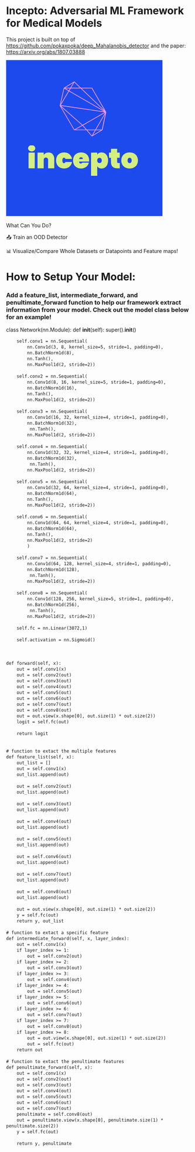 # Incepto: Adversarial ML Framework for Medical Models

This project is built on top of https://github.com/pokaxpoka/deep_Mahalanobis_detector and the paper: https://arxiv.org/abs/1807.03888

![Test Image 1](logo.png)

What Can You Do?

📤  Train an OOD Detector

📊  Visualize/Compare Whole Datasets or Datapoints and Feature maps!

# How to Setup Your Model:

### Add a feature_list, intermediate_forward, and penultimate_forward function to help our framework extract information from your model. Check out the model class below for an example!

class Network(nn.Module):
    def __init__(self):
        super().__init__()

        self.conv1 = nn.Sequential(
            nn.Conv1d(3, 8, kernel_size=5, stride=1, padding=0),
            nn.BatchNorm1d(8),
            nn.Tanh(),
            nn.MaxPool1d(2, stride=2))

        self.conv2 = nn.Sequential(
            nn.Conv1d(8, 16, kernel_size=5, stride=1, padding=0),
            nn.BatchNorm1d(16),
            nn.Tanh(),
            nn.MaxPool1d(2, stride=2))

        self.conv3 = nn.Sequential(
            nn.Conv1d(16, 32, kernel_size=4, stride=1, padding=0),
            nn.BatchNorm1d(32),
             nn.Tanh(),
            nn.MaxPool1d(2, stride=2))

        self.conv4 = nn.Sequential(
            nn.Conv1d(32, 32, kernel_size=4, stride=1, padding=0),
            nn.BatchNorm1d(32),
             nn.Tanh(),
            nn.MaxPool1d(2, stride=2))

        self.conv5 = nn.Sequential(
            nn.Conv1d(32, 64, kernel_size=4, stride=1, padding=0),
            nn.BatchNorm1d(64),
            nn.Tanh(),
            nn.MaxPool1d(2, stride=2))

        self.conv6 = nn.Sequential(
            nn.Conv1d(64, 64, kernel_size=4, stride=1, padding=0),
            nn.BatchNorm1d(64),
            nn.Tanh(),
            nn.MaxPool1d(2, stride=2)
            )

        self.conv7 = nn.Sequential(
            nn.Conv1d(64, 128, kernel_size=4, stride=1, padding=0),
            nn.BatchNorm1d(128),
             nn.Tanh(),
            nn.MaxPool1d(2, stride=2))

        self.conv8 = nn.Sequential(
            nn.Conv1d(128, 256, kernel_size=5, stride=1, padding=0),
            nn.BatchNorm1d(256),
             nn.Tanh(),
            nn.MaxPool1d(2, stride=2))

        self.fc = nn.Linear(3072,1)

        self.activation = nn.Sigmoid()



    def forward(self, x):
        out = self.conv1(x)
        out = self.conv2(out)
        out = self.conv3(out)
        out = self.conv4(out)
        out = self.conv5(out)
        out = self.conv6(out)
        out = self.conv7(out)
        out = self.conv8(out)
        out = out.view(x.shape[0], out.size(1) * out.size(2))
        logit = self.fc(out)

        return logit


    # function to extact the multiple features
    def feature_list(self, x):
        out_list = []
        out = self.conv1(x)
        out_list.append(out)

        out = self.conv2(out)
        out_list.append(out)

        out = self.conv3(out)
        out_list.append(out)

        out = self.conv4(out)
        out_list.append(out)

        out = self.conv5(out)
        out_list.append(out)

        out = self.conv6(out)
        out_list.append(out)

        out = self.conv7(out)
        out_list.append(out)

        out = self.conv8(out)
        out_list.append(out)

        out = out.view(x.shape[0], out.size(1) * out.size(2))
        y = self.fc(out)
        return y, out_list

    # function to extact a specific feature
    def intermediate_forward(self, x, layer_index):
        out = self.conv1(x)
        if layer_index >= 1:
            out = self.conv2(out)
        if layer_index >= 2:
            out = self.conv3(out)
        if layer_index >= 3:
            out = self.conv4(out)
        if layer_index >= 4:
            out = self.conv5(out)
        if layer_index >= 5:
            out = self.conv6(out)
        if layer_index >= 6:
            out = self.conv7(out)
        if layer_index >= 7:
            out = self.conv8(out)
        if layer_index >= 8:
            out = out.view(x.shape[0], out.size(1) * out.size(2))
            out = self.fc(out)       
        return out

    # function to extact the penultimate features
    def penultimate_forward(self, x):
        out = self.conv1(x)
        out = self.conv2(out)
        out = self.conv3(out)
        out = self.conv4(out)
        out = self.conv5(out)
        out = self.conv6(out)
        out = self.conv7(out)
        penultimate = self.conv8(out)
        out = penultimate.view(x.shape[0], penultimate.size(1) * penultimate.size(2))
        y = self.fc(out)

        return y, penultimate
